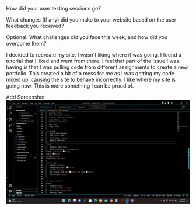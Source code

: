 How did your user testing sessions go?

What changes (if any) did you make to your website based on the user feedback you received?

Optional: What challenges did you face this week, and how did you overcome them?

I decided to recreate my site. I wasn't liking where it was going. I found a tutorial that I liked and went from there.
I feel that part of the issue I was having is that I was pulling code from different assignments to create a new portfolio. This created a bit of a mess for me as I was getting my code mixed up, causing the site to behave incorrectly. I like where my site is going now. This is more something I can be proud of.

Add Screenshot
![My Screenshot](./images/AndersonScreenshot14.png)
